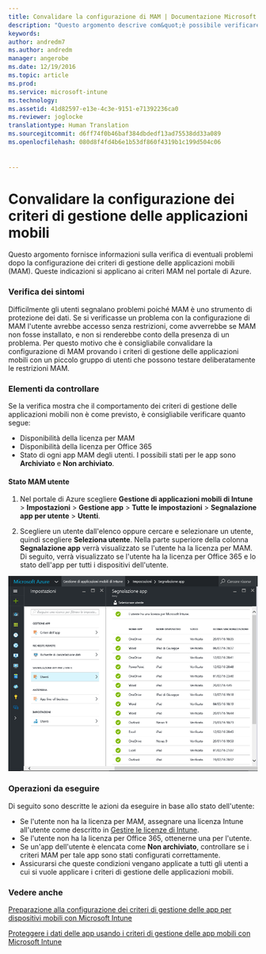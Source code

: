 ```yaml
---
title: Convalidare la configurazione di MAM | Documentazione Microsoft
description: "Questo argomento descrive com&quot;è possibile verificare e convalidare se i criteri di gestione delle applicazioni mobili (MAM) sono configurati correttamente e funzionano come previsto."
keywords: 
author: andredm7
ms.author: andredm
manager: angerobe
ms.date: 12/19/2016
ms.topic: article
ms.prod: 
ms.service: microsoft-intune
ms.technology: 
ms.assetid: 41d82597-e13e-4c3e-9151-e71392236ca0
ms.reviewer: joglocke
translationtype: Human Translation
ms.sourcegitcommit: d6ff74f0b46baf384dbdedf13ad75538dd33a089
ms.openlocfilehash: 080d8f4fd4b6e1b53df860f4319b1c199d504c06


---
```


# <a name="validating-your-mobile-application-management-setup"></a>Convalidare la configurazione dei criteri di gestione delle applicazioni mobili

Questo argomento fornisce informazioni sulla verifica di eventuali problemi dopo la configurazione dei criteri di gestione delle applicazioni mobili (MAM). Queste indicazioni si applicano ai criteri MAM nel portale di Azure.

### <a name="checking-for-symptoms"></a>Verifica dei sintomi
Difficilmente gli utenti segnalano problemi poiché MAM è uno strumento di protezione dei dati. Se si verificasse un problema con la configurazione di MAM l'utente avrebbe accesso senza restrizioni, come avverrebbe se MAM non fosse installato, e non si renderebbe conto della presenza di un problema. Per questo motivo che è consigliabile convalidare la configurazione di MAM provando i criteri di gestione delle applicazioni mobili con un piccolo gruppo di utenti che possono testare deliberatamente le restrizioni MAM.


### <a name="what-to-check"></a>Elementi da controllare

Se la verifica mostra che il comportamento dei criteri di gestione delle applicazioni mobili non è come previsto, è consigliabile verificare quanto segue:

- Disponibilità della licenza per MAM
- Disponibilità della licenza per Office 365
- Stato di ogni app MAM degli utenti. I possibili stati per le app sono **Archiviato** e **Non archiviato**.

#### <a name="user-mam-status"></a>Stato MAM utente
1. Nel portale di Azure scegliere **Gestione di applicazioni mobili di Intune** > **Impostazioni** > **Gestione app** > **Tutte le impostazioni** > **Segnalazione app per utente** > **Utenti**.

2. Scegliere un utente dall'elenco oppure cercare e selezionare un utente, quindi scegliere **Seleziona utente**. Nella parte superiore della colonna **Segnalazione app** verrà visualizzato se l'utente ha la licenza per MAM. Di seguito, verrà visualizzato se l'utente ha la licenza per Office 365 e lo stato dell'app per tutti i dispositivi dell'utente.

![Stato dell'app per MAM](..\media\ts-mam-user-apps.png)

### <a name="what-to-do"></a>Operazioni da eseguire
Di seguito sono descritte le azioni da eseguire in base allo stato dell'utente:

- Se l'utente non ha la licenza per MAM, assegnare una licenza Intune all'utente come descritto in [Gestire le licenze di Intune](..\get-started\start-with-a-paid-subscription-to-microsoft-intune.md).
- Se l'utente non ha la licenza per Office 365, ottenerne una per l'utente.
- Se un'app dell'utente è elencata come **Non archiviato**, controllare se i criteri MAM per tale app sono stati configurati correttamente.
- Assicurarsi che queste condizioni vengano applicate a tutti gli utenti a cui si vuole applicare i criteri di gestione delle applicazioni mobili.

### <a name="see-also"></a>Vedere anche
[Preparazione alla configurazione dei criteri di gestione delle app per dispositivi mobili con Microsoft Intune](..\deploy-use\get-ready-to-configure-mobile-app-management-policies-with-microsoft-intune.md)

[Proteggere i dati delle app usando i criteri di gestione delle app mobili con Microsoft Intune](..\deploy-use\protect-app-data-using-mobile-app-management-policies-with-microsoft-intune.md)



<!--HONumber=Dec16_HO2-->


